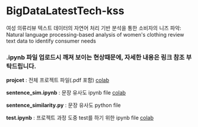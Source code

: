 # BigDataLatestTech-kss
여성 의류리뷰 텍스트 데이터의 자연어 처리 기반 분석을 통한 소비자의 니즈 파악:
Natural language processing-based analysis of women's clothing review text data to identify consumer needs

### .ipynb 파일 업로드시 깨져 보이는 현상때문에, 자세한 내용은 링크 참조 부탁드립니다.

**projcet** : 전체 프로젝트 파일(.pdf 포함) [colab](https://drive.google.com/file/d/1-8TJ0p1S91xuGoAqqdF3ngEC_aoXNTzh/view?usp=share_link)

**sentence_sim.ipynb** : 문장 유사도 ipynb file [colab](https://drive.google.com/file/d/1-A1W69PfS-vn7C3WYLsKdeXTZsZ1O4vf/view?usp=share_link)

**sentence_similarity.py** : 문장 유사도 python file

**test.ipynb** : 프로젝트 과정 도중 test를 하기 위한 ipynb file [colab](https://drive.google.com/file/d/1-BkMoEZaw1Je0wZR4Fbj0ul8JF-mwdyj/view?usp=share_link)
